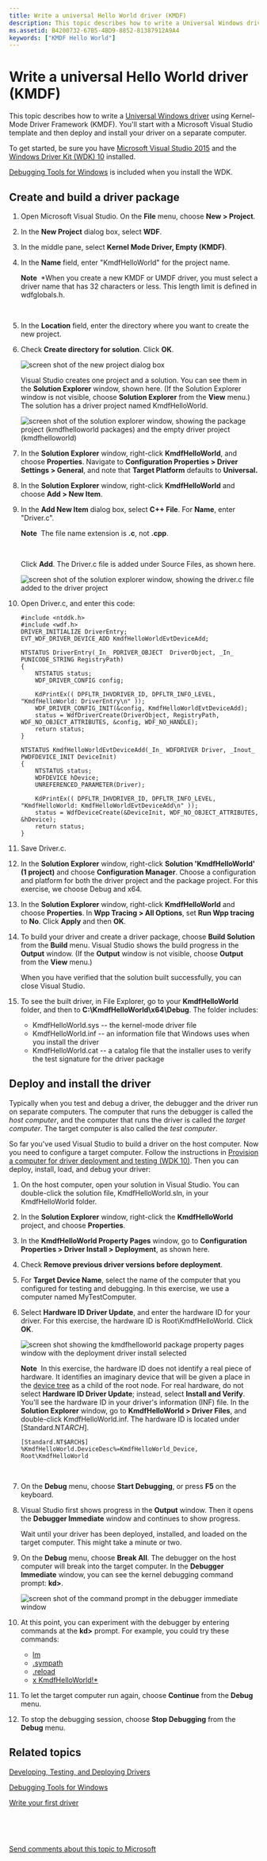 ```yaml
---
title: Write a universal Hello World driver (KMDF)
description: This topic describes how to write a Universal Windows driver using Kernel-Mode Driver Framework (KMDF). You'll start with a Microsoft Visual Studio template and then deploy and install your driver on a separate computer.
ms.assetid: B4200732-67B5-4BD9-8852-81387912A9A4
keywords: ["KMDF Hello World"]
---
```


# Write a universal Hello World driver (KMDF)


This topic describes how to write a [Universal Windows driver](https://msdn.microsoft.com/windows-drivers/develop/getting_started_with_universal_drivers) using Kernel-Mode Driver Framework (KMDF). You'll start with a Microsoft Visual Studio template and then deploy and install your driver on a separate computer.

To get started, be sure you have [Microsoft Visual Studio 2015](https://go.microsoft.com/fwlink/p/?LinkId=698539) and the [Windows Driver Kit (WDK) 10](https://go.microsoft.com/fwlink/p/?LinkId=733614) installed.

[Debugging Tools for Windows](http://go.microsoft.com/fwlink/p?linkid=223405) is included when you install the WDK.

## <span id="Create_and_build_a_driver_package"></span><span id="create_and_build_a_driver_package"></span><span id="CREATE_AND_BUILD_A_DRIVER_PACKAGE"></span>Create and build a driver package


1.  Open Microsoft Visual Studio. On the **File** menu, choose **New &gt; Project**.
2.  In the **New Project** dialog box, select **WDF**.
3.  In the middle pane, select **Kernel Mode Driver, Empty (KMDF)**.
4.  In the **Name** field, enter "KmdfHelloWorld" for the project name.

    **Note**  \*When you create a new KMDF or UMDF driver, you must select a driver name that has 32 characters or less. This length limit is defined in wdfglobals.h.

     

5.  In the **Location** field, enter the directory where you want to create the new project.
6.  Check **Create directory for solution**. Click **OK**.

    ![screen shot of the new project dialog box](images/vs2015-new-project-kmdf-empty.png)

    Visual Studio creates one project and a solution. You can see them in the **Solution Explorer** window, shown here. (If the Solution Explorer window is not visible, choose **Solution Explorer** from the **View** menu.) The solution has a driver project named KmdfHelloWorld.

    ![screen shot of the solution explorer window, showing the package project (kmdfhelloworld packages) and the empty driver project (kmdfhelloworld)](images/vs2015-kmdf-hello-world-solution-explorer.png)

7.  In the **Solution Explorer** window, right-click **KmdfHelloWorld**, and choose **Properties**. Navigate to **Configuration Properties &gt; Driver Settings &gt; General**, and note that **Target Platform** defaults to **Universal.**

8.  In the **Solution Explorer** window, right-click **KmdfHelloWorld** and choose **Add &gt; New Item**.
9.  In the **Add New Item** dialog box, select **C++ File**. For **Name**, enter "Driver.c".

    **Note**  The file name extension is **.c**, not **.cpp**.

     

    Click **Add**. The Driver.c file is added under Source Files, as shown here.

    ![screen shot of the solution explorer window, showing the driver.c file added to the driver project](images/firstdriverkmdfsmall03.png)

10. Open Driver.c, and enter this code:

    ```
    #include <ntddk.h>
    #include <wdf.h>
    DRIVER_INITIALIZE DriverEntry;
    EVT_WDF_DRIVER_DEVICE_ADD KmdfHelloWorldEvtDeviceAdd;

    NTSTATUS DriverEntry(_In_ PDRIVER_OBJECT  DriverObject, _In_ PUNICODE_STRING RegistryPath)
    {
        NTSTATUS status;
        WDF_DRIVER_CONFIG config;
     
        KdPrintEx(( DPFLTR_IHVDRIVER_ID, DPFLTR_INFO_LEVEL, "KmdfHelloWorld: DriverEntry\n" ));
        WDF_DRIVER_CONFIG_INIT(&config, KmdfHelloWorldEvtDeviceAdd);
        status = WdfDriverCreate(DriverObject, RegistryPath, WDF_NO_OBJECT_ATTRIBUTES, &config, WDF_NO_HANDLE);
        return status;
    }

    NTSTATUS KmdfHelloWorldEvtDeviceAdd(_In_ WDFDRIVER Driver, _Inout_ PWDFDEVICE_INIT DeviceInit)
    {
        NTSTATUS status;
        WDFDEVICE hDevice;
        UNREFERENCED_PARAMETER(Driver);

        KdPrintEx(( DPFLTR_IHVDRIVER_ID, DPFLTR_INFO_LEVEL, "KmdfHelloWorld: KmdfHelloWorldEvtDeviceAdd\n" ));
        status = WdfDeviceCreate(&DeviceInit, WDF_NO_OBJECT_ATTRIBUTES, &hDevice);
        return status;
    }
    ```

11. Save Driver.c.
12. In the **Solution Explorer** window, right-click **Solution 'KmdfHelloWorld' (1 project)** and choose **Configuration Manager**. Choose a configuration and platform for both the driver project and the package project. For this exercise, we choose Debug and x64.

13. In the **Solution Explorer** window, right-click **KmdfHelloWorld** and choose **Properties**. In **Wpp Tracing &gt; All Options**, set **Run Wpp tracing** to **No**. Click **Apply** and then **OK**.
14. To build your driver and create a driver package, choose **Build Solution** from the **Build** menu. Visual Studio shows the build progress in the **Output** window. (If the **Output** window is not visible, choose **Output** from the **View** menu.)

    When you have verified that the solution built successfully, you can close Visual Studio.

15. To see the built driver, in File Explorer, go to your **KmdfHelloWorld** folder, and then to **C:\\KmdfHelloWorld\\x64\\Debug**. The folder includes:

    -   KmdfHelloWorld.sys -- the kernel-mode driver file
    -   KmdfHelloWorld.inf -- an information file that Windows uses when you install the driver
    -   KmdfHelloWorld.cat -- a catalog file that the installer uses to verify the test signature for the driver package

## <span id="Deploy_and_install_the_driver"></span><span id="deploy_and_install_the_driver"></span><span id="DEPLOY_AND_INSTALL_THE_DRIVER"></span>Deploy and install the driver


Typically when you test and debug a driver, the debugger and the driver run on separate computers. The computer that runs the debugger is called the *host computer*, and the computer that runs the driver is called the *target computer*. The target computer is also called the *test computer*.

So far you've used Visual Studio to build a driver on the host computer. Now you need to configure a target computer. Follow the instructions in [Provision a computer for driver deployment and testing (WDK 10)](provision-a-target-computer-wdk-8-1.md). Then you can deploy, install, load, and debug your driver:

1.  On the host computer, open your solution in Visual Studio. You can double-click the solution file, KmdfHelloWorld.sln, in your KmdfHelloWorld folder.
2.  In the **Solution Explorer** window, right-click the **KmdfHelloWorld** project, and choose **Properties**.
3.  In the **KmdfHelloWorld Property Pages** window, go to **Configuration Properties &gt; Driver Install &gt; Deployment**, as shown here.
4.  Check **Remove previous driver versions before deployment**.
5.  For **Target Device Name**, select the name of the computer that you configured for testing and debugging. In this exercise, we use a computer named MyTestComputer.
6.  Select **Hardware ID Driver Update**, and enter the hardware ID for your driver. For this exercise, the hardware ID is Root\\KmdfHelloWorld. Click **OK**.

    ![screen shot showing the kmdfhelloworld package property pages window with the deployment driver install selected ](images/vs2015-kmdf-hello-world-property-pages.png)

    **Note**  In this exercise, the hardware ID does not identify a real piece of hardware. It identifies an imaginary device that will be given a place in the [device tree](device-nodes-and-device-stacks.md) as a child of the root node. For real hardware, do not select **Hardware ID Driver Update**; instead, select **Install and Verify**.
    You'll see the hardware ID in your driver's information (INF) file. In the **Solution Explorer** window, go to **KmdfHelloWorld &gt; Driver Files**, and double-click KmdfHelloWorld.inf. The hardware ID is located under \[Standard.NT$ARCH$\].

    ```ManagedCPlusPlus
    [Standard.NT$ARCH$]
    %KmdfHelloWorld.DeviceDesc%=KmdfHelloWorld_Device, Root\KmdfHelloWorld
    ```

     

7.  On the **Debug** menu, choose **Start Debugging**, or press **F5** on the keyboard.
8.  Visual Studio first shows progress in the **Output** window. Then it opens the **Debugger Immediate** window and continues to show progress.

    Wait until your driver has been deployed, installed, and loaded on the target computer. This might take a minute or two.

9.  On the **Debug** menu, choose **Break All**. The debugger on the host computer will break into the target computer. In the **Debugger Immediate** window, you can see the kernel debugging command prompt: **kd&gt;**.

    ![screen shot of the command prompt in the debugger immediate window](images/firstdriverkmdfsmall09.png)

10. At this point, you can experiment with the debugger by entering commands at the **kd&gt;** prompt. For example, you could try these commands:

    -   [lm](http://go.microsoft.com/fwlink/p?linkid=399236)
    -   [.sympath](http://go.microsoft.com/fwlink/p?linkid=399238)
    -   [.reload](http://go.microsoft.com/fwlink/p?linkid=399239)
    -   [x KmdfHelloWorld!\*](http://go.microsoft.com/fwlink/p?linkid=399240)

11. To let the target computer run again, choose **Continue** from the **Debug** menu.
12. To stop the debugging session, choose **Stop Debugging** from the **Debug** menu.

## <span id="related_topics"></span>Related topics


[Developing, Testing, and Deploying Drivers](http://go.microsoft.com/fwlink/p?linkid=399234)

[Debugging Tools for Windows](http://go.microsoft.com/fwlink/p?linkid=223405)

[Write your first driver](writing-your-first-driver.md)

 

 

[Send comments about this topic to Microsoft](mailto:wsddocfb@microsoft.com?subject=Documentation%20feedback%20[wdkgetstart\wdkgetstart]:%20Write%20a%20universal%20Hello%20World%20driver%20%28KMDF%29%20%20RELEASE:%20%281/20/2017%29&body=%0A%0APRIVACY%20STATEMENT%0A%0AWe%20use%20your%20feedback%20to%20improve%20the%20documentation.%20We%20don't%20use%20your%20email%20address%20for%20any%20other%20purpose,%20and%20we'll%20remove%20your%20email%20address%20from%20our%20system%20after%20the%20issue%20that%20you're%20reporting%20is%20fixed.%20While%20we're%20working%20to%20fix%20this%20issue,%20we%20might%20send%20you%20an%20email%20message%20to%20ask%20for%20more%20info.%20Later,%20we%20might%20also%20send%20you%20an%20email%20message%20to%20let%20you%20know%20that%20we've%20addressed%20your%20feedback.%0A%0AFor%20more%20info%20about%20Microsoft's%20privacy%20policy,%20see%20http://privacy.microsoft.com/default.aspx. "Send comments about this topic to Microsoft")





